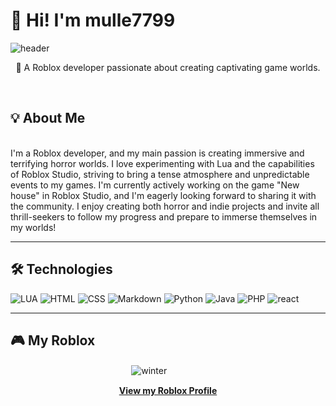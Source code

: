 # 👋 Hi! I'm mulle7799
![header](https://steamuserimages-a.akamaihd.net/ugc/789759207704611075/211E4BC614371FBBEC73160E7B4621FBF66D42B1/?imw=512&amp;imh=301&amp;ima=fit&amp;impolicy=Letterbox&amp;imcolor=%23000000&amp;letterbox=true)
<div align="center">
  <p>🚀 A Roblox developer passionate about creating captivating game worlds.</p>
</div>

<br>

## 💡 About Me

<div align="center">
</div>
<br>
I'm a Roblox developer, and my main passion is creating immersive and terrifying horror worlds. I love experimenting with Lua and the capabilities of Roblox Studio, striving to bring a tense atmosphere and unpredictable events to my games. I'm currently actively working on the game "New house" in Roblox Studio, and I'm eagerly looking forward to sharing it with the community. I enjoy creating both horror and indie projects and invite all thrill-seekers to follow my progress and prepare to immerse themselves in my worlds!

<br>

---

## 🛠️ Technologies

  ![LUA](https://cdn.iconscout.com/icon/free/png-512/free-lua-3628897-3030037.png?f=webp&w=256)
  ![HTML](https://cdn.iconscout.com/icon/free/png-512/free-html-logo-icon-download-in-svg-png-gif-file-formats--brand-company-business-brands-pack-logos-icons-2284975.png?f=webp&w=256) 
  ![CSS](https://cdn.iconscout.com/icon/free/png-512/free-css-logo-icon-download-in-svg-png-gif-file-formats--logos-pack-icons-722685.png?f=webp&w=256)
  ![Markdown](https://cdn.iconscout.com/icon/free/png-512/free-markdown-logo-icon-download-in-svg-png-gif-file-formats--social-media-pack-logos-icons-2364930.png?f=webp&w=256)
  ![Python](https://s3.dualstack.us-east-2.amazonaws.com/pythondotorg-assets/media/community/logos/python-logo-only.png)
  ![Java](https://cdn.iconscout.com/icon/free/png-512/free-java-logo-icon-download-in-svg-png-gif-file-formats--programming-language-pack-logos-icons-1174952.png?f=webp&w=256)
   ![PHP](https://cdn-icons-png.flaticon.com/512/15474/15474204.png)
    ![react](https://cdn-icons-png.flaticon.com/128/10826/10826338.png)

---

## 🎮 My Roblox
ㅤㅤㅤㅤㅤㅤㅤㅤㅤㅤㅤㅤㅤㅤㅤ![winter](https://steamuserimages-a.akamaihd.net/ugc/1298675760324150202/069CCF01151301209C2CD0222FB0E3C16E8477E1/?imw=512&amp;imh=298&amp;ima=fit&amp;impolicy=Letterbox&amp;imcolor=%23000000&amp;letterbox=true) ㅤㅤㅤㅤㅤㅤㅤㅤㅤㅤㅤㅤㅤㅤ

<div align="center">
  <a href="https://www.roblox.com/users/5629224/profile">
    <strong>View my Roblox Profile</strong>
  </a>
</div>

<br>


